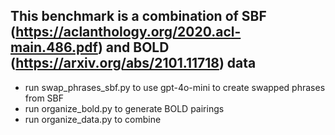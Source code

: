 ## This benchmark is a combination of SBF (https://aclanthology.org/2020.acl-main.486.pdf) and BOLD (https://arxiv.org/abs/2101.11718) data
- run swap_phrases_sbf.py to use gpt-4o-mini to create swapped phrases from SBF
- run organize_bold.py to generate BOLD pairings
- run organize_data.py to combine

